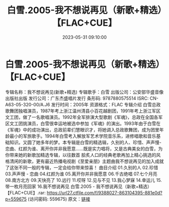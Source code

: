 ﻿---
title: 白雪.2005-我不想说再见（新歌+精选）【FLAC+CUE】
date: 2023-05-31 09:10:00
categories: WAV车载音乐、镜像
tags: 华语中文
---
# 白雪.2005-我不想说再见（新歌+精选）【FLAC+CUE】

专辑名称：我不想说再见(新歌+精选)
专辑歌手：白雪
出版公司：公安部华盛音像出版社出版
发行公司：广东杰盛唱片发行
条形码: 9787880575514
ISRC: CN-A63-05-320-00/A.J6
发行时间：2005年
资源格式：FLAC
专辑介绍
白雪总政歌舞团独唱演员，1987年考上浙江温州清县小百花越剧团，1991年考上浙江军区文工团，做了一名歌唱演员。1992年全军排演大型歌剧《军魂》，总政在全国各军区文工团挑演员，白雪很幸运地被选中参加《军魂》的演出。1993年由于白雪在《军魂》中的成功演出，总政前辈们慧眼识才，将她调入总政歌舞团，成为团里年龄最小的军旅歌手。1994年白雪考入解放军艺术学院音乐系，进修唱歌和音乐基础知识。又圆了她多年的梦。本专辑是白雪的精选辑，久别的人、珍惜、声声慢-恋曲、红颜为谁、离开你并非我愿意……既是实力唱将，又是古典美女的白雪，为你带来她的新歌加精选专辑，以往数首
脍炙人口的经典老歌再加上精心挑选的风格清闲的新歌，更有最近热播电视剧《至爱亲朋》主题曲我不想说再见的加入成就了这张不同一般的专辑，一定会给你带来惊喜！
曲目介绍
01.久别的人
02.珍惜
03.声声慢 - 恋曲
04.红颜为谁
05.离开你并非我愿意
06.千古绝唱
07.七个月亮
08.南方北方
09.天快亮了
10.远行
11.哎呀
12.见与不见
13.我心梦寐
14.幸运儿
15.带一枚月亮回家
16.我不想说再见
白雪.2005 - 我不想说再见（新歌+精选）【FLAC+CUE】.rar: https://url27.ctfile.com/f/9388027-863104395-881e0d?p=559675
(访问密码: 559675)
原文：[链接](https://blog.sina.com.cn/s/blog_1647c7e7601031249.html)